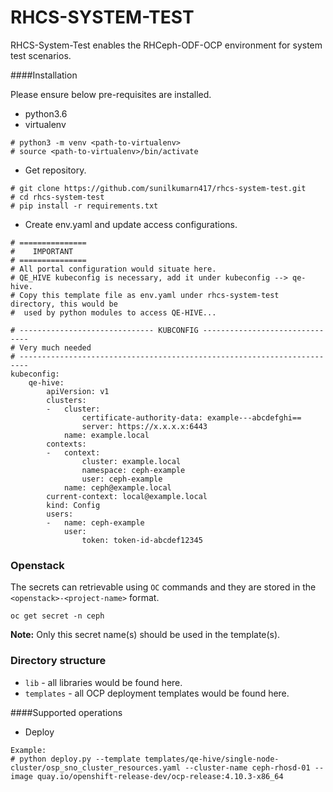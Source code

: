 # RHCS-SYSTEM-TEST

RHCS-System-Test enables the RHCeph-ODF-OCP environment for system test scenarios.


####Installation

Please ensure below pre-requisites are installed.
- python3.6
- virtualenv
```
# python3 -m venv <path-to-virtualenv>
# source <path-to-virtualenv>/bin/activate
```
- Get repository.
```
# git clone https://github.com/sunilkumarn417/rhcs-system-test.git
# cd rhcs-system-test
# pip install -r requirements.txt
```
- Create env.yaml and update access configurations.
```
# ===============
#    IMPORTANT
# ===============
# All portal configuration would situate here.
# QE_HIVE kubeconfig is necessary, add it under kubeconfig --> qe-hive.
# Copy this template file as env.yaml under rhcs-system-test directory, this would be
#  used by python modules to access QE-HIVE...

# ------------------------------ KUBCONFIG -------------------------------
# Very much needed
# ------------------------------------------------------------------------
kubeconfig:
    qe-hive:
        apiVersion: v1
        clusters:
        -   cluster:
                certificate-authority-data: example---abcdefghi==
                server: https://x.x.x.x:6443
            name: example.local
        contexts:
        -   context:
                cluster: example.local
                namespace: ceph-example
                user: ceph-example
            name: ceph@example.local
        current-context: local@example.local
        kind: Config
        users:
        -   name: ceph-example
            user:
                token: token-id-abcdef12345
```

### Openstack
The secrets can retrievable using `OC` commands and they are stored in the `<openstack>-<project-name>` format.

`oc get secret -n ceph`

**Note:** Only this secret name(s) should be used in the template(s).

### Directory structure

- `lib`   -   all libraries would be found here.
- `templates` -   all OCP deployment templates would be found here. 

####Supported operations

- Deploy
```
Example:
# python deploy.py --template templates/qe-hive/single-node-cluster/osp_sno_cluster_resources.yaml --cluster-name ceph-rhosd-01 --image quay.io/openshift-release-dev/ocp-release:4.10.3-x86_64
```